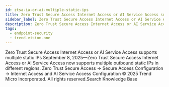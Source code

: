 ```yaml
---
id: ztsa-ia-or-ai-multiple-static-ips
title: Zero Trust Secure Access Internet Access or AI Service Access supports multiple static IPs
sidebar_label: Zero Trust Secure Access Internet Access or AI Service Access supports multiple static IPs
description: Zero Trust Secure Access Internet Access or AI Service Access supports multiple static IPs
tags:
  - endpoint-security
  - trend-vision-one
---
```


 Zero Trust Secure Access Internet Access or AI Service Access supports multiple static IPs September 8, 2025—Zero Trust Secure Access Internet Access or AI Service Access now supports multiple outbound static IPs in different regions. Zero Trust Secure Access → Secure Access Configuration → Internet Access and AI Service Access Configuration © 2025 Trend Micro Incorporated. All rights reserved.Search Knowledge Base